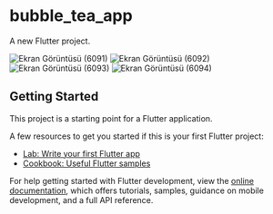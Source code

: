 # bubble_tea_app

A new Flutter project.

![Ekran Görüntüsü (6091)](https://github.com/aslikuscu/bubble_tea_app/assets/115110503/8b295961-5678-444b-b4da-d019ed35847e)
![Ekran Görüntüsü (6092)](https://github.com/aslikuscu/bubble_tea_app/assets/115110503/423eaf38-f514-4cef-8341-894f4a9bee64)
![Ekran Görüntüsü (6093)](https://github.com/aslikuscu/bubble_tea_app/assets/115110503/4b3f041d-2409-43aa-a1a1-951669a16e51)
![Ekran Görüntüsü (6094)](https://github.com/aslikuscu/bubble_tea_app/assets/115110503/85d3545c-fc3d-4ba8-b280-f832b10cb527)


## Getting Started

This project is a starting point for a Flutter application.

A few resources to get you started if this is your first Flutter project:

- [Lab: Write your first Flutter app](https://docs.flutter.dev/get-started/codelab)
- [Cookbook: Useful Flutter samples](https://docs.flutter.dev/cookbook)

For help getting started with Flutter development, view the
[online documentation](https://docs.flutter.dev/), which offers tutorials,
samples, guidance on mobile development, and a full API reference.
